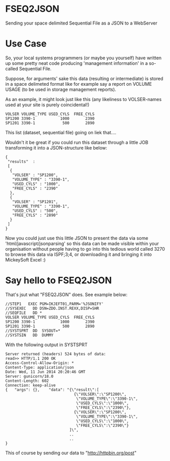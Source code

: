 FSEQ2JSON
=========

Sending your space delimited Sequential File as a JSON to a WebServer

# Use Case
So, your local systems programmers (or maybe you yourself) have written up some pretty neat code producing 
'management information' in a so-called Sequential File.

Suppose, for arguments' sake this data (resulting or intermediate) is stored in a space delimeted format like for example say a report on VOLUME USAGE (to be used in storage management reports).

As an example, it might look just like this (any likeliness to VOLSER-names used at your site is purely coincidental!)

    VOLSER VOLUME_TYPE USED_CYLS  FREE_CYLS
    SP1200 3390-1           1000       2390       
    SP1201 3390-1            500       2890
    
This list (dataset, sequential file) going on liek that....

Wouldn't it be great if you could run this dataset through a little JOB transforming it into a JSON-structure like below:

    {
     "results"  : 
     [
      {
       "VOLSER" : "SP1200",
       "VOLUME_TYPE" : "3390-1",
       "USED_CYLS" : "1000",
       "FREE_CYLS" : "2390"
      },
      {
       "VOLSER" : "SP1201",
       "VOLUME_TYPE" : "3390-1",
       "USED_CYLS" : "500",
       "FREE_CYLS" : "2890"
      }
     ]
    }

Now you could just use this little JSON to present the data via some 'html/javascript/jsonparsing' so this data can be made visible within your organisation without people having to go into this tedious world called 3270 to browse this data via ISPF;3;4, or downloading it and bringing it into MickeySoft Excel :)

# Say hello to FSEQ2JSON

That's jsut what "FSEQ2JSON" does. See example below:

    //STEP1   EXEC PGM=IKJEFT01,PARM='%JSONIFY'
    //SYSEXEC   DD DSN=ZDO.INST.REXX,DISP=SHR
    //SEQFILE   DD *
    VOLSER VOLUME_TYPE USED_CYLS  FREE_CYLS
    SP1200 3390-1           1000       2390       
    SP1201 3390-1            500       2890
    //SYSTSPRT  DD  SYSOUT=*
    //SYSTSIN   DD  DUMMY
    
With the following output in SYSTSPRT

    Server returned (headers) 524 bytes of data:
    read>> HTTP/1.1 200 OK  
    Access-Control-Allow-Origin: *  
    Content-Type: application/json  
    Date: Wed, 11 Jun 2014 20:20:46 GMT  
    Server: gunicorn/18.0
    Content-Length: 602  
    Connection: keep-alive    
    {   "args": {},    "data": "{\"result\":[
                                  {\"VOLSER\":\"SP1200\",
                                   \"VOLUME_TYPE\":\"3390-1\",
                                   \"USED_CYLS\":\"1000\",
                                   \"FREE_CYLS\":\"2390\"},
                                  {\"VOLSER\":\"SP1200\",
                                   \"VOLUME_TYPE\":\"3390-1\",
                                   \"USED_CYLS\":\"1000\",
                                   \"FREE_CYLS\":\"2390\"}
                                ]\",
                                ..
                                ..
    }
    
This of course by sending our data to "http://httpbin.org/post"





